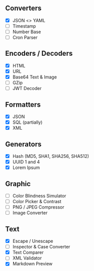 ## Converters

- [x] JSON <> YAML
- [ ] Timestamp
- [ ] Number Base
- [ ] Cron Parser

## Encoders / Decoders

- [x] HTML
- [x] URL
- [x] Base64 Text & Image
- [ ] GZip
- [ ] JWT Decoder

## Formatters

- [x] JSON
- [x] SQL (partially)
- [x] XML

## Generators

- [x] Hash (MD5, SHA1, SHA256, SHA512)
- [x] UUID 1 and 4
- [x] Lorem Ipsum

## Graphic

- [ ] Color Blindness Simulator
- [ ] Color Picker & Contrast
- [ ] PNG / JPEG Compressor
- [ ] Image Converter

## Text

- [x] Escape / Unescape
- [ ] Inspector & Case Converter
- [x] Text Comparer
- [ ] XML Validator
- [x] Markdown Preview